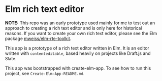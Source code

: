 # Elm rich text editor

**NOTE:** This repo was an early prototype used mainly for me to test out an approach to creating a rich text editor and is only here for historical reasons.  If you want to create your own rich text editor, please see the Elm package [mweiss/elm-rte-toolkit](https://github.com/mweiss/elm-rte-toolkit).

This app is a prototype of a rich text editor written in Elm.  It is an editor written with `contenteditable`, based
heavily on projects like Draft.js and Slate.

This app was bootstrapped with create-elm-app.  To see how to run this project, see `Create-Elm-App-README.md`.
